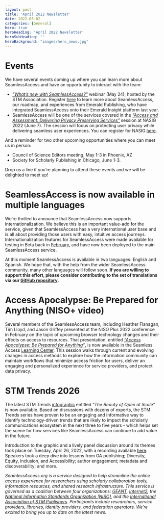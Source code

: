 ```yaml
---
layout: post
title: 'April 2022 Newsletter'
date: 2022-05-02
categories: [General]
hero: true
heroHeading: 'April 2022 Newsletter'
heroSubHeading: ''
heroBackground: "images/hero_news.jpg"
---
```



# Events

We have several events coming up where you can learn more about SeamlessAccess and have an opportunity to interact with the team:

* [_“What’s new with SeamlessAccess?”_](https://www.stm-assoc.org/events/seamlessaccess-webinar/)  webinar (May 24), hosted by the STM Association. Register [here](https://www.stm-assoc.org/events/seamlessaccess-webinar/) to learn more about SeamlessAccess, our roadmap, and experiences from Emerald Publishing, who have integrated SeamlessAccess onto their Emerald Insight platform last year.
* SeamlessAccess will be one of the services covered in the [_“Access and Assessment: Delivering Privacy Preserving Services”_](https://2022nasig.sched.com/event/ygYJ/access-and-assessment-delivering-privacy-preserving-services) session at NASIG 2022 (June 7). The session will focus on protecting user privacy while delivering seamless user experiences. You can register for NASIG [here](https://nasig.org/event-4646033). 

And a reminder for two other upcoming opportunities where you can meet us in person:

* Council of Science Editors meeting, May 1-3 in Phoenix, AZ
* Society for Scholarly Publishing in Chicago, June 1-3.

Drop us a line if you’re planning to attend these events and we will be delighted to meet up!





# SeamlessAccess is now available in multiple languages


We’re thrilled to announce that SeamlessAccess now supports internationalization. We believe this is an important value-add for the service, given that SeamlessAccess has a very international user base and is all about providing those users with easy, intuitive access journeys. Internationalization features for SeamlessAccess were made available for testing in Beta back in [February](https://seamlessaccess.org/posts/2022-03-09-feb2022newsletter/), and have now been deployed to the main SeamlessAccess service. 

At this moment SeamlessAccess is available in two languages: English and Spanish. We hope that, with the help from the wider SeamlessAccess community, many other languages will follow soon. **If you are willing to support this effort, please consider contributing to the set of translations via our [GitHub repository](https://github.com/TheIdentitySelector/thiss-js/tree/master/src/assets/translations).**




# Access Apocalypse: Be Prepared for Anything (NISO+ video)


Several members of the SeamlessAccess team, including Heather Flanagan, Tim Lloyd, and Jason Griffey presented at the NISO Plus 2022 conference in February on the topic of upcoming browser technology changes and their effects on access to resources. That presentation, entitled _[“Access Apocalypse: Be Prepared for Anything”](https://www.youtube.com/watch?v=NQNQ_sRPzHc)_, is now available in the Seamless Access [Learning Center](https://seamlessaccess.org/learning-center/). This session walks through current and evolving changes in access methods to explore how the information community can maintain workflows that minimize access friction for users, deliver an engaging and personalized experience for service providers, and protect data privacy. 







# STM Trends 2026

The latest STM Trends [infographic](https://www.stm-assoc.org/standards-technology/stm-trends-26/) entitled _“The Beauty of Open at Scale”_ is now available. Based on discussions with dozens of experts, the STM Trends series have proven to be an engaging and informative way to identify technology-driven trends that are likely to impact the scholarly communications ecosystem in the next three to five years - which helps set the scene for how services like SeamlessAccess can continue to add value in the future.

Introduction to the graphic and a lively panel discussion around its themes took place on Tuesday, April 26, 2022, with a recording available [here](https://www.youtube.com/watch?v=wX-APUxDhm8). Speakers took a deep dive into lessons from OA publishing; Diversity, Equity, Inclusion, and Accessibility; author engagement; metadata and discoverability; and more.






_SeamlessAccess.org is a service designed to help streamline the online access experience for researchers using scholarly collaboration tools, information resources, and shared research infrastructure. This service is governed as a coalition between four organizations: [GÉANT](https://geant.org), [Internet2](https://internet2.edu), the [National Information Standards Organization (NISO)](https://niso.org), and the [International Association of STM Publishers](https://stm-assoc.org). Participants include researchers, service providers, libraries, identity providers, and federation operators. We’re excited to bring you up to date on the latest news._



